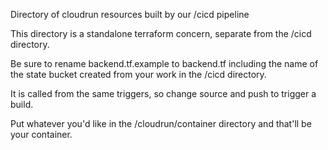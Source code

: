 Directory of cloudrun resources built by our /cicd pipeline

This directory is a standalone terraform concern, separate from the /cicd directory.

Be sure to rename backend.tf.example to backend.tf including the name of the state bucket created from your work in the /cicd directory.

It is called from the same triggers, so change source and push to trigger a build.

Put whatever you'd like in the /cloudrun/container directory and that'll be your container.